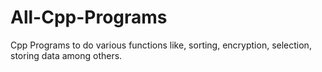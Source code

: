 # All-Cpp-Programs

Cpp Programs to do various functions like, sorting, encryption, selection, storing data among others.
